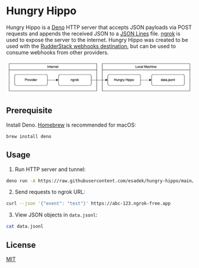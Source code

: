 # Hungry Hippo

Hungry Hippo is a [Deno](https://deno.com/) HTTP server that accepts JSON payloads via POST requests and appends the received JSON to a [JSON Lines](https://jsonlines.org/) file. [ngrok](https://ngrok.com/) is used to expose the server to the internet. Hungry Hippo was created to be used with the [RudderStack webhooks destination](https://www.rudderstack.com/docs/destinations/webhooks/), but can be used to consume webhooks from other providers.

![Diagram](diagram.png)

## Prerequisite

Install Deno. [Homebrew](https://brew.sh/) is recommended for macOS:

```bash
brew install deno
```

## Usage

1. Run HTTP server and tunnel:

```bash
deno run -A https://raw.githubusercontent.com/esadek/hungry-hippo/main/main.ts
```

2. Send requests to ngrok URL:

```bash
curl --json '{"event": "test"}' https://abc-123.ngrok-free.app
```

3. View JSON objects in `data.jsonl`:

```bash
cat data.jsonl
```

## License

[MIT](LICENSE)
